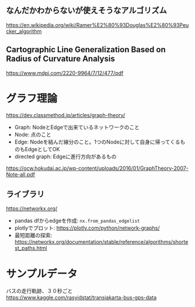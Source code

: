 

## なんだかわからないが使えそうなアルゴリズム
https://en.wikipedia.org/wiki/Ramer%E2%80%93Douglas%E2%80%93Peucker_algorithm


## Cartographic Line Generalization Based on Radius of Curvature Analysis
https://www.mdpi.com/2220-9964/7/12/477/pdf


# グラフ理論

https://dev.classmethod.jp/articles/graph-theory/

* Graph: NodeとEdgeで出来ているネットワークのこと
* Node: 点のこと
* Edge: Nodeを結んだ線分のこと。1つのNodeに対して自身に帰ってくるものもEdgeとしてOK
* directed graph: Edgeに進行方向があるもの

https://ocw.hokudai.ac.jp/wp-content/uploads/2016/01/GraphTheory-2007-Note-all.pdf

## ライブラリ
https://networkx.org/


* pandas dfからedgeを作成: `nx.from_pandas_edgelist`
* plotlyでプロット: https://plotly.com/python/network-graphs/
* 最短距離の探索: https://networkx.org/documentation/stable/reference/algorithms/shortest_paths.html

# サンプルデータ
バスの走行軌跡、３０秒ごと
https://www.kaggle.com/rasyidstat/transjakarta-bus-gps-data